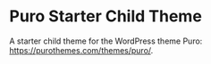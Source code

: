 Puro Starter Child Theme
====================

A starter child theme for the WordPress theme Puro: https://purothemes.com/themes/puro/.